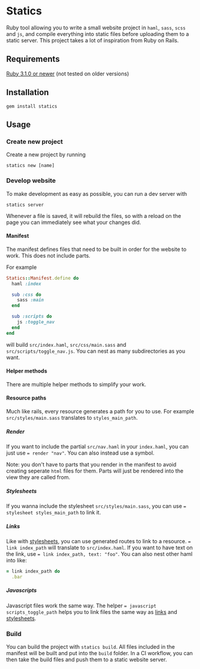 # Statics
Ruby tool allowing you to write a small website project in `haml`, `sass`, `scss` and `js`, and compile everything into static files before uploading them to a static server. This project takes a lot of inspiration from Ruby on Rails.

## Requirements
[Ruby 3.1.0 or newer](https://www.ruby-lang.org/) (not tested on older versions)

## Installation
`gem install statics`

## Usage
### Create new project
Create a new project by running
```
statics new [name]
```

### Develop website
To make development as easy as possible, you can run a dev server with
```
statics server
```
Whenever a file is saved, it will rebuild the files, so with a reload on the page you can immediately see what your changes did.

#### Manifest
The manifest defines files that need to be built in order for the website to work. This does not include parts.

For example
```ruby
Statics::Manifest.define do
  haml :index

  sub :css do
    sass :main
  end

  sub :scripts do
    js :toggle_nav
  end
end
```
will build `src/index.haml`, `src/css/main.sass` and `src/scripts/toggle_nav.js`. You can nest as many subdirectories as you want.

#### Helper methods
There are multiple helper methods to simplify your work.

#### Resource paths
Much like rails, every resource generates a path for you to use. For example `src/styles/main.sass` translates to `styles_main_path`.

##### Render
If you want to include the partial `src/nav.haml` in your `index.haml`, you can just use `= render "nav"`. You can also instead use a symbol.

Note: you don't have to parts that you render in the manifest to avoid creating seperate `html` files for them. Parts will just be rendered into the view they are called from.

##### Stylesheets
If you wanna include the stylesheet `src/styles/main.sass`, you can use `= stylesheet styles_main_path` to link it.

##### Links
Like with [stylesheets](#stylesheets), you can use generated routes to link to a resource. `= link index_path` will translate to `src/index.haml`.
If you want to have text on the link, use `= link index_path, text: "foo"`. You can also nest other haml into like:
```ruby
= link index_path do
  .bar
```

##### Javascripts
Javascript files work the same way. The helper `= javascript scripts_toggle_path` helps you to link files the same way as [links](#links) and [stylesheets](#stylesheets).

### Build
You can build the project with `statics build`. All files included in the manifest will be built and put into the `build` folder. In a CI workflow, you can then take the build files and push them to a static website server.
